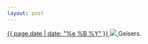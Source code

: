 ```yaml
---
layout: post
---
```


<p>
  <a href="/149">
    <time>{{ page.date | date: "%e %B %Y" }}</time>
    <img src="https://s3.amazonaws.com/life.aaronjgreenberg.com/149.jpg">
  </a>
  Geisers.
</p>
